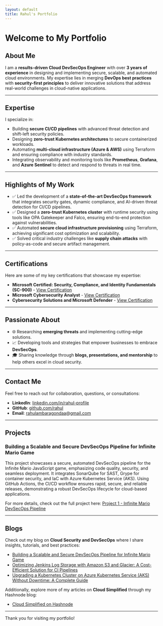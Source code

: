 ```yaml
---
layout: default
title: Rahul's Portfolio
---
```


# Welcome to My Portfolio

## About Me
I am a **results-driven Cloud DevSecOps Engineer** with over **3 years of experience** in designing and implementing secure, scalable, and automated cloud environments. My expertise lies in merging **DevOps best practices** with **security-first principles** to deliver innovative solutions that address real-world challenges in cloud-native applications.

---

## Expertise
I specialize in:
- Building **secure CI/CD pipelines** with advanced threat detection and shift-left security policies.
- Designing **zero-trust Kubernetes architectures** to secure containerized workloads.
- Automating **multi-cloud infrastructure (Azure & AWS)** using Terraform and ensuring compliance with industry standards.
- Integrating observability and monitoring tools like **Prometheus**, **Grafana**, and **Azure Sentinel** to detect and respond to threats in real time.

---

## Highlights of My Work
- ✅ Led the development of a **state-of-the-art DevSecOps framework** that integrates security gates, dynamic compliance, and AI-driven threat detection for CI/CD pipelines.
- ✅ Designed a **zero-trust Kubernetes cluster** with runtime security using tools like OPA Gatekeeper and Falco, ensuring end-to-end protection against vulnerabilities.
- ✅ Automated **secure cloud infrastructure provisioning** using Terraform, achieving significant cost optimization and scalability.
- ✅ Solved critical industry challenges like **supply chain attacks** with policy-as-code and secure artifact management.

---

## Certifications
Here are some of my key certifications that showcase my expertise:

- **Microsoft Certified: Security, Compliance, and Identity Fundamentals (SC-900)** - [View Certification](https://learn.microsoft.com/en-in/users/rahulambaragonda-6240/credentials/2be04f30f92f1307?ref=https%3A%2F%2Fwww.linkedin.com%2F)
- **Microsoft Cybersecurity Analyst** - [View Certification](https://www.coursera.org/account/accomplishments/specialization/4PDQ9NC9UZ4Q?utm_source%3Dandroid%26utm_medium%3Dcertificate%26utm_content%3Dcert_image%26utm_campaign%3Dsharing_cta%26utm_product%3Ds12n)
- **Cybersecurity Solutions and Microsoft Defender** - [View Certification](https://www.coursera.org/account/accomplishments/verify/D3JCEBTJLQVT?utm_source=link&utm_medium=certificate&utm_content=cert_image&utm_campaign=pdf_header_button&utm_product=course)


---

## Passionate About
- 🌐 Researching **emerging threats** and implementing cutting-edge solutions.
- 📈 Developing tools and strategies that empower businesses to embrace **DevSecOps**.
- 🎓 Sharing knowledge through **blogs, presentations, and mentorship** to help others excel in cloud security.

---

## Contact Me
Feel free to reach out for collaboration, questions, or consultations:
- **LinkedIn**: [linkedin.com/in/rahul-profile](https://www.linkedin.com/in/rahul-ambaragonda-79322127a/)
- **GitHub**: [github.com/rahul](https://github.com/dashboard)
- **Email**: rahulambaragondaa@gmail.com

---

## Projects

### Building a Scalable and Secure DevSecOps Pipeline for Infinite Mario Game

This project showcases a secure, automated DevSecOps pipeline for the Infinite Mario JavaScript game, emphasizing code quality, security, and seamless deployment. It integrates SonarQube for SAST, Grype for container security, and IaC with Azure Kubernetes Service (AKS). Using GitHub Actions, the CI/CD workflow ensures rapid, secure, and reliable releases, demonstrating a robust DevSecOps lifecycle for cloud-based applications.

 For more details, check out the full project here: [Project 1 - Infinite Mario DevSecOps Pipeline](https://github.com/RAHUL-AMBARAGONDA/Ulitimate-DevSecOps-Project.git)


---

## Blogs
Check out my blog on **Cloud Security and DevSecOps** where I share insights, tutorials, and best practices:

- [Building a Scalable and Secure DevSecOps Pipeline for Infinite Mario Game](https://cloudsimplified.hashnode.dev/building-a-scalable-and-secure-devsecops-pipeline-for-infinite-mario-game)
- [Optimizing Jenkins Log Storage with Amazon S3 and Glacier: A Cost-Efficient Solution for CI Pipelines](https://cloudsimplified.hashnode.dev/optimizing-jenkins-log-storage-with-amazon-s3-and-glacier-a-cost-efficient-solution-for-ci-pipelines)
- [Upgrading a Kubernetes Cluster on Azure Kubernetes Service (AKS) Without Downtime: A Complete Guide](https://cloudsimplified.hashnode.dev/upgrading-a-kubernetes-cluster-on-aws-eks-without-downtime-a-complete-guide)

Additionally, explore more of my articles on **Cloud Simplified** through my Hashnode blog:
- [Cloud Simplified on Hashnode](https://cloudsimplified.hashnode.dev/)

---

Thank you for visiting my portfolio!
